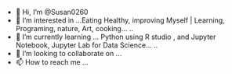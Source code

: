 - 👋 Hi, I’m @Susan0260
- 👀 I’m interested in ...Eating Healthy, improving Myself | Learning, Programing, nature, Art, cooking... ..  
- 🌱 I’m currently learning ... Python using R studio , and Jupyter Notebook, Jupyter Lab for Data Science... ..
- 💞️ I’m looking to collaborate on ...
- 📫 How to reach me ...

<!---
Susan0260/Susan0260 is a ✨ special ✨ repository because its `README.md` (this file) appears on your GitHub profile.
You can click the Preview link to take a look at your changes.
--->

